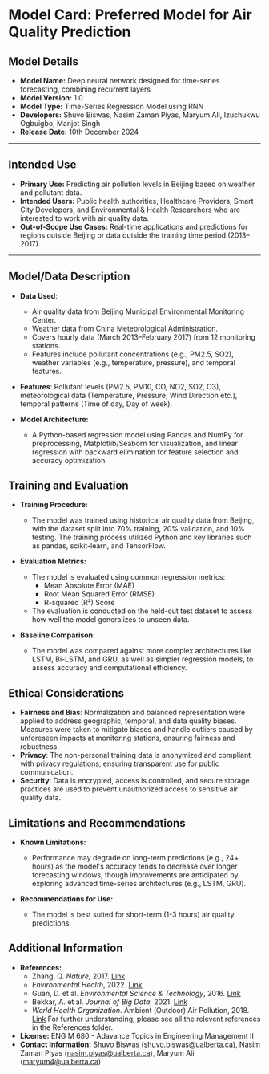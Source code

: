 # Model Card: Preferred Model for Air Quality Prediction

## Model Details

- **Model Name:** Deep neural network designed for time-series forecasting, combining recurrent layers 
- **Model Version:** 1.0
- **Model Type:** Time-Series Regression Model using RNN
- **Developers:** Shuvo Biswas, Nasim Zaman Piyas, Maryum Ali, Izuchukwu Ogbuigbo, Manjot Singh
- **Release Date:** 10th December 2024

---

## Intended Use

- **Primary Use:** Predicting air pollution levels in Beijing based on weather and pollutant data.
- **Intended Users:** Public health authorities, Healthcare Providers, Smart City Developers, and Environmental & Health Researchers who are interested to work with air quality data.
- **Out-of-Scope Use Cases:** Real-time applications and predictions for regions outside Beijing or data outside the training time period (2013–2017).

---

## Model/Data Description

- **Data Used**: 
  - Air quality data from Beijing Municipal Environmental Monitoring Center.
  - Weather data from China Meteorological Administration.
  - Covers hourly data (March 2013–February 2017) from 12 monitoring stations.
  - Features include pollutant concentrations (e.g., PM2.5, SO2), weather variables (e.g., temperature, pressure), and temporal features.

- **Features**: Pollutant levels (PM2.5, PM10, CO, NO2, SO2, O3), meteorological data (Temperature, Pressure, Wind Direction etc.), temporal patterns (Time of day, Day of week).

- **Model Architecture:** 
  - A Python-based regression model using Pandas and NumPy for preprocessing, Matplotlib/Seaborn for visualization, and linear regression with backward elimination for feature selection and accuracy optimization.

## Training and Evaluation

- **Training Procedure:**
  - The model was trained using historical air quality data from Beijing, with the dataset split into 70% training, 20% validation, and 10% testing. The training process utilized Python and key libraries such as pandas, scikit-learn, and TensorFlow.

- **Evaluation Metrics:**
  - The model is evaluated using common regression metrics:
    - Mean Absolute Error (MAE)
    - Root Mean Squared Error (RMSE) 
    - R-squared (R²) Score 
  - The evaluation is conducted on the held-out test dataset to assess how well the model generalizes to unseen data.

- **Baseline Comparison:**
  - The model was compared against more complex architectures like LSTM, Bi-LSTM, and GRU, as well as simpler regression models, to assess accuracy and computational efficiency.

## Ethical Considerations

- **Fairness and Bias**: Normalization and balanced representation were applied to address geographic, temporal, and data quality biases. Measures were taken to mitigate biases and handle outliers caused by unforeseen impacts at monitoring stations, ensuring fairness and robustness.
- **Privacy**: The non-personal training data is anonymized and compliant with privacy regulations, ensuring transparent use for public communication.
- **Security**: Data is encrypted, access is controlled, and secure storage practices are used to prevent unauthorized access to sensitive air quality data.

## Limitations and Recommendations

- **Known Limitations:**
  - Performance may degrade on long-term predictions (e.g., 24+ hours) as the model's accuracy tends to decrease over longer forecasting windows, though improvements are anticipated by exploring advanced time-series architectures (e.g., LSTM, GRU).

- **Recommendations for Use:**
  - The model is best suited for short-term (1-3 hours) air quality predictions.


## Additional Information

- **References:**
  - Zhang, Q. *Nature*, 2017. [Link](http://www.pku-atmos-acm.org/static/pdfs/Zhang%20Q%202017%20Nature_1.pdf)
  - *Environmental Health*, 2022. [Link](https://www.environmentalhealth.org/2022/05/13/we-must-act-on-air-pollution-to-prevent-climate-disaster/)
  - Guan, D. et al. *Environmental Science & Technology*, 2016. [Link](https://pmc.ncbi.nlm.nih.gov/articles/PMC7652049/)
  - Bekkar, A. et al. *Journal of Big Data*, 2021. [Link](https://journalofbigdata.springeropen.com/articles/10.1186/s40537-021-00548-1)
  - *World Health Organization*. Ambient (Outdoor) Air Pollution, 2018. [Link](https://www.who.int/news-room/fact-sheets/detail/ambient-(outdoor)-air-quality-and-health)
For further understanding, please see all the relevent references in the References folder.
- **License:** ENG M 680 - Adavance Topics in Engineering Management II
- **Contact Information:** Shuvo Biswas (shuvo.biswas@ualberta.ca), Nasim Zaman Piyas (nasim.piyas@ualberta.ca), Maryum Ali (maryum4@ualberta.ca)

